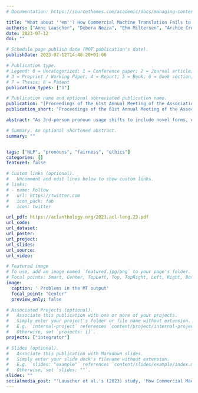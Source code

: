 ```yaml
---
# Documentation: https://sourcethemes.com/academic/docs/managing-content/

title: "What about ''em''? How Commercial Machine Translation Fails to Handle (Neo-)Pronouns"
authors: ["Anne Lauscher", "Debora Nozza", "Ehm Miltersen", "Archie Crowley", "Dirk Hovy"]
date: 2023-07-12
doi: ""

# Schedule page publish date (NOT publication's date).
publishDate: 2023-07-12T14:48:20+01:00

# Publication type.
# Legend: 0 = Uncategorized; 1 = Conference paper; 2 = Journal article;
# 3 = Preprint / Working Paper; 4 = Report; 5 = Book; 6 = Book section;
# 7 = Thesis; 8 = Patent
publication_types: ["1"]

# Publication name and optional abbreviated publication name.
publication: "[Proceedings of the 61st Annual Meeting of the Association for Computational Linguistics (Volume 1: Long Papers)](https://2023.aclweb.org/)"
publication_short: "Proceedings of the 61st Annual Meeting of the Association for Computational Linguistics (Volume 1: Long Papers)"

abstract: "As 3rd-person pronoun usage shifts to include novel forms, e.g., neopronouns, we need more research on identity-inclusive NLP. Exclusion is particularly harmful in one of the most popular NLP applications, machine translation (MT). Wrong pronoun translations can discriminate against marginalized groups, e.g., non-binary individuals (Dev et al., 2021). In this “reality check”, we study how three commercial MT systems translate 3rd-person pronouns. Concretely, we compare the translations of gendered vs. gender-neutral pronouns from English to five other languages (Danish, Farsi, French, German, Italian), and vice versa, from Danish to English.Our error analysis shows that the presence of a gender-neutral pronoun often leads to grammatical and semantic translation errors. Similarly, gender neutrality is often not preserved. By surveying the opinions of affected native speakers from diverse languages, we provide recommendations to address the issue in future MT research."

# Summary. An optional shortened abstract.
summary: ""


tags: ["NLP", "pronouns", "fairness", "ethics"]
categories: []
featured: false

# Custom links (optional).
#   Uncomment and edit lines below to show custom links.
# links:
# - name: Follow
#   url: https://twitter.com
#   icon_pack: fab
#   icon: twitter

url_pdf: https://aclanthology.org/2023.acl-long.23.pdf
url_code: 
url_dataset:
url_poster:
url_project:
url_slides:
url_source:
url_video:

# Featured image
# To use, add an image named `featured.jpg/png` to your page's folder.
# Focal points: Smart, Center, TopLeft, Top, TopRight, Left, Right, BottomLeft, Bottom, BottomRight.
image:
  caption: ' Problems in the MT output'
  focal_point: "Center"
  preview_only: false

# Associated Projects (optional).
#   Associate this publication with one or more of your projects.
#   Simply enter your project's folder or file name without extension.
#   E.g. `internal-project` references `content/project/internal-project/index.md`.
#   Otherwise, set `projects: []`.
projects: ["integrator"]

# Slides (optional).
#   Associate this publication with Markdown slides.
#   Simply enter your slide deck's filename without extension.
#   E.g. `slides: "example"` references `content/slides/example/index.md`.
#   Otherwise, set `slides: ""`.
slides: ""
socialmedia_post: "'Lauscher et al.'s (2023) study, 'How Commercial Machine Translation Fails to Handle (Neo-)Pronouns', unveils gender-biased errors in pronoun translations, amplifying the need for identity-inclusive AI research.'"
---
```

